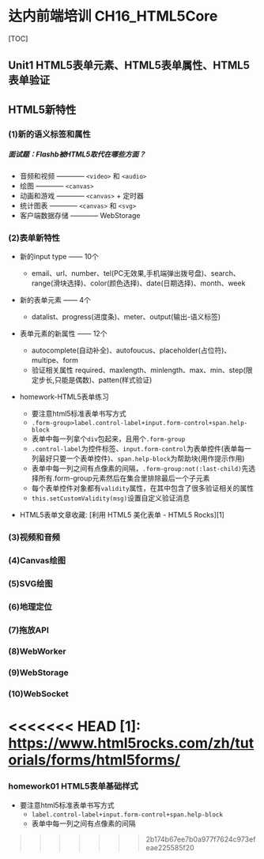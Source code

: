 # 达内前端培训 CH16_HTML5Core

[TOC]

## Unit1 HTML5表单元素、HTML5表单属性、HTML5表单验证

## HTML5新特性

### (1)新的语义标签和属性

##### 面试题：Flashb被HTML5取代在哪些方面？

- 音频和视频 ———— `<video>` 和 `<audio>`
- 绘图       ———— `<canvas>`
- 动画和游戏 ———— `<canvas>` + 定时器
- 统计图表   ———— `<canvas>` 和 `<svg>`
- 客户端数据存储 ———— WebStorage

### (2)表单新特性

- 新的input type —— 10个
  - email、url、number、tel(PC无效果,手机端弹出拨号盘)、search、range(滑块选择)、color(颜色选择)、date(日期选择)、month、week
- 新的表单元素 —— 4个
  - datalist、progress(进度条)、meter、output(输出-语义标签) 
- 表单元素的新属性 —— 12个
  - autocomplete(自动补全)、autofoucus、placeholder(占位符)、multipe、form
  - 验证相关属性 required、maxlength、minlength、max、min、step(限定步长,只能是偶数)、patten(样式验证)

- homework-HTML5表单练习
  - 要注意html5标准表单书写方式
  - `.form-group>label.control-label+input.form-control+span.help-block`
  - 表单中每一列拿个`div`包起来，且用个`.form-group`
  - `.control-label`为控件标签、`input.form-control`为表单控件(表单每一列最好只要一个表单控件)、`span.help-block`为帮助块(用作提示作用)
  - 表单中每一列之间有点像素的间隔，`.form-group:not(:last-child)`先选择所有.form-group元素然后在集合里排除最后一个子元素
  - 每个表单控件对象都有`validity`属性，在其中包含了很多验证相关的属性
  - `this.setCustomValidity(msg)`设置自定义验证消息
- HTML5表单文章收藏: [利用 HTML5 美化表单 - HTML5 Rocks][1]

### (3)视频和音频


### (4)Canvas绘图


### (5)SVG绘图


### (6)地理定位


### (7)拖放API


### (8)WebWorker


### (9)WebStorage


### (10)WebSocket


<<<<<<< HEAD
  [1]: https://www.html5rocks.com/zh/tutorials/forms/html5forms/
=======
### homework01 HTML5表单基础样式

- 要注意html5标准表单书写方式
  - `label.control-label+input.form-control+span.help-block`
  - 表单中每一列之间有点像素的间隔
>>>>>>> 2b174b67ee7b0a977f7624c973efeae225585f20
